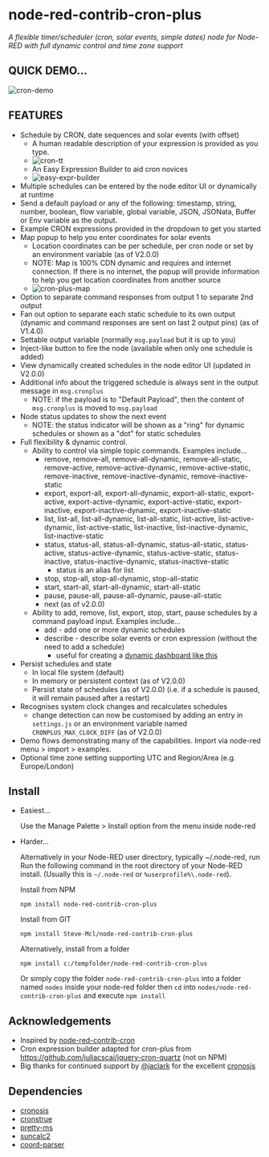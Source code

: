 node-red-contrib-cron-plus
============================
_A flexible timer/scheduler (cron, solar events, simple dates) node for Node-RED with full dynamic control and time zone support_


QUICK DEMO...
-------------
![cron-demo](https://user-images.githubusercontent.com/44235289/84031306-592fa900-a98d-11ea-9e93-c074473aa0c8.gif)


FEATURES
--------
* Schedule by CRON, date sequences and solar events (with offset) 
  * A human readable description of your expression is provided as you type.
  * ![cron-tt](https://user-images.githubusercontent.com/44235289/84030877-afe8b300-a98c-11ea-8a77-be84d840bf5d.gif)
  * An Easy Expression Builder to aid cron novices
  * ![easy-expr-builder](https://user-images.githubusercontent.com/44235289/90957177-296c4980-e484-11ea-9705-9a7faf90b5f0.gif)
* Multiple schedules can be entered by the node editor UI or dynamically at runtime
* Send a default payload or any of the following: timestamp, string, number, boolean, flow variable, global variable, JSON, JSONata, Buffer or Env variable as the output.
* Example CRON expressions provided in the dropdown to get you started
* Map popup to help you enter coordinates for solar events
  * Location coordinates can be per schedule, per cron node or set by an environment variable (as of V2.0.0)
  * NOTE: Map is 100% CDN dynamic and requires and internet connection. If there is no internet, the popup will provide information to help you get location coordinates from another source
  * ![cron-plus-map](https://user-images.githubusercontent.com/44235289/84031948-79ac3300-a98e-11ea-966c-b77200515030.gif)
* Option to separate command responses from output 1 to separate 2nd output
* Fan out option to separate each static schedule to its own output (dynamic and command responses are sent on last 2 output pins) (as of V1.4.0)
* Settable output variable (normally `msg.payload` but it is up to you)
* Inject-like button to fire the node (available when only one schedule is added) 
* View dynamically created schedules in the node editor UI (updated in V2.0.0)
* Additional info about the triggered schedule is always sent in the output message in `msg.cronplus` 
  * NOTE: if the payload is to "Default Payload", then the content of `msg.cronplus` is moved to `msg.payload`
* Node status updates to show the next event
  * NOTE: the status indicator will be shown as a "ring" for dynamic schedules or shown as a "dot" for static schedules
* Full flexibility & dynamic control. 
  * Ability to control via simple topic commands. Examples include...
    * remove, remove-all, remove-all-dynamic, remove-all-static, remove-active, remove-active-dynamic, remove-active-static, remove-inactive, remove-inactive-dynamic, remove-inactive-static
    * export, export-all, export-all-dynamic, export-all-static, export-active, export-active-dynamic, export-active-static, export-inactive, export-inactive-dynamic, export-inactive-static
    * list, list-all, list-all-dynamic, list-all-static, list-active, list-active-dynamic, list-active-static, list-inactive, list-inactive-dynamic, list-inactive-static
    * status, status-all, status-all-dynamic, status-all-static, status-active, status-active-dynamic, status-active-static, status-inactive, status-inactive-dynamic, status-inactive-static
      * status is an alias for list
    * stop, stop-all, stop-all-dynamic, stop-all-static
    * start, start-all, start-all-dynamic, start-all-static
    * pause, pause-all, pause-all-dynamic, pause-all-static
    * next (as of v2.0.0)
  * Ability to add, remove, list, export, stop, start, pause schedules by a command payload input. Examples include...
    * add - add one or more dynamic schedules
    * describe - describe solar events or cron expression (without the need to add a schedule)
      * useful for creating a [dynamic dashboard like this](https://flows.nodered.org/flow/79a66966a6cc655a827872a4af794b94)
* Persist schedules and state
  * In local file system (default)
  * In memory or persistent context (as of V2.0.0)
  * Persist state of schedules (as of V2.0.0) (i.e. if a schedule is paused, it will remain paused after a restart)
* Recognises system clock changes and recalculates schedules
  * change detection can now be customised by adding an entry in `settings.js` or an environment variable named `CRONPLUS_MAX_CLOCK_DIFF` (as of V2.0.0)
* Demo flows demonstrating many of the capabilities. Import via node-red menu > import > examples.
* Optional time zone setting supporting UTC and Region/Area (e.g. Europe/London)

Install
-------

* Easiest...

  Use the Manage Palette > Install option from the menu inside node-red

* Harder...

  Alternatively in your Node-RED user directory, typically ~/.node-red, run
Run the following command in the root directory of your Node-RED install.
(Usually this is `~/.node-red` or `%userprofile%\.node-red`).

  Install from NPM 

      npm install node-red-contrib-cron-plus

  Install from GIT

      npm install Steve-Mcl/node-red-contrib-cron-plus

  Alternatively, install from a folder

      npm install c:/tempfolder/node-red-contrib-cron-plus


  Or simply copy the folder `node-red-contrib-cron-plus` into a folder named `nodes` inside your node-red folder then `cd` into `nodes/node-red-contrib-cron-plus` and execute `npm install`

Acknowledgements
---------------
* Inspired by [node-red-contrib-cron](https://github.com/chameleonbr/node-red-contrib-cron)
* Cron expression builder adapted for cron-plus from https://github.com/juliacscai/jquery-cron-quartz (not on NPM)
* Big thanks for continued support by [@jaclark](https://github.com/jaclarke) for the excellent [cronosjs](https://github.com/jaclarke/cronosjs)

Dependencies
------------
* [cronosjs](https://github.com/jaclarke/cronosjs)
* [cronstrue](https://github.com/bradymholt/cRonstrue) 
* [pretty-ms](https://github.com/sindresorhus/pretty-ms)
* [suncalc2](https://github.com/andiling/suncalc2)
* [coord-parser](https://github.com/naturalatlas/coord-parser)

